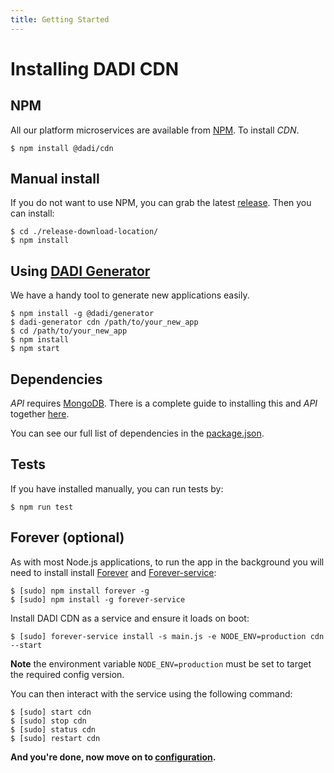```yaml
---
title: Getting Started
---
```


# Installing DADI CDN

## NPM

All our platform microservices are available from [NPM](https://www.npmjs.com/). To install *CDN*.

```
$ npm install @dadi/cdn
```

## Manual install

If you do not want to use NPM, you can grab the latest [release](https://github.com/dadi/cdn/releases). Then you can install:

```
$ cd ./release-download-location/
$ npm install
```

## Using [DADI Generator](https://github.com/dadi/generator)

We have a handy tool to generate new applications easily.

```
$ npm install -g @dadi/generator
$ dadi-generator cdn /path/to/your_new_app
$ cd /path/to/your_new_app
$ npm install
$ npm start
```

## Dependencies

*API* requires [MongoDB](https://www.mongodb.com/). There is a complete guide to installing this and *API* together [here]().

You can see our full list of dependencies in the [package.json](https://github.com/dadi/cdn/blob/master/package.json).

## Tests

If you have installed manually, you can run tests by:

```
$ npm run test
```

## Forever (optional)

As with most Node.js applications, to run the app in the background you will need to install install [Forever](https://github.com/nodejitsu/forever) and [Forever-service](https://github.com/zapty/forever-service):

```
$ [sudo] npm install forever -g
$ [sudo] npm install -g forever-service
```

Install DADI CDN as a service and ensure it loads on boot:

```
$ [sudo] forever-service install -s main.js -e NODE_ENV=production cdn --start
```

**Note** the environment variable `NODE_ENV=production` must be set to target the required config version.

You can then interact with the service using the following command:

```
$ [sudo] start cdn
$ [sudo] stop cdn
$ [sudo] status cdn
$ [sudo] restart cdn
```

**And you're done, now move on to [configuration](/cdn/getting-started/configuration/).**
